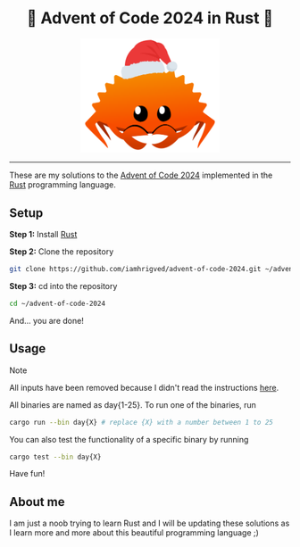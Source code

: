 <h1 align="center">🎄 Advent of Code 2024 in Rust 🦀</h2>

<p align="center">
    <img width="250" src=".assets/winter-ferris.png">
</p>

---

These are my solutions to the [Advent of Code 2024](https://www.adventofcode.com/2024/) implemented in the [Rust](https://www.rust-lang.org/) programming language.

## Setup

**Step 1:** Install [Rust](https://www.rust-lang.org/)

**Step 2:** Clone the repository

```sh
git clone https://github.com/iamhrigved/advent-of-code-2024.git ~/advent-of-code-2024
```

**Step 3:** cd into the repository

```sh
cd ~/advent-of-code-2024
```

And... you are done!

## Usage

> [!NOTE]
> All inputs have been removed because I didn't read the instructions [here](https://adventofcode.com/2024/about).

All binaries are named as day{1-25}. To run one of the binaries, run

```sh
cargo run --bin day{X} # replace {X} with a number between 1 to 25
```

You can also test the functionality of a specific binary by running

```sh
cargo test --bin day{X}
```

Have fun!

## About me

I am just a noob trying to learn Rust and I will be updating these solutions as I learn more and more about this beautiful programming language ;)
